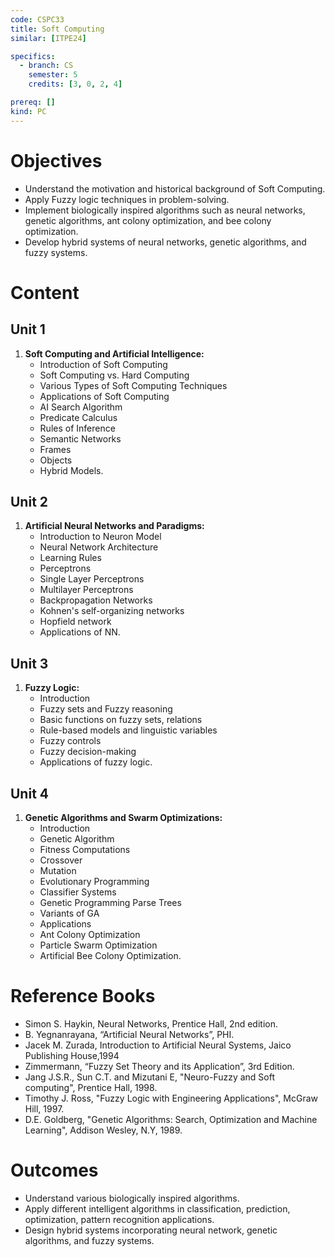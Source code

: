 ```yaml
---
code: CSPC33
title: Soft Computing
similar: [ITPE24]

specifics:
  - branch: CS
    semester: 5
    credits: [3, 0, 2, 4]

prereq: []
kind: PC
---
```


# Objectives

- Understand the motivation and historical background of Soft Computing.
- Apply Fuzzy logic techniques in problem-solving.
- Implement biologically inspired algorithms such as neural networks, genetic algorithms, ant colony optimization, and bee colony optimization.
- Develop hybrid systems of neural networks, genetic algorithms, and fuzzy systems.

# Content

## Unit 1

1. **Soft Computing and Artificial Intelligence:**
   - Introduction of Soft Computing
   - Soft Computing vs. Hard Computing
   - Various Types of Soft Computing Techniques
   - Applications of Soft Computing
   - AI Search Algorithm
   - Predicate Calculus
   - Rules of Inference
   - Semantic Networks
   - Frames
   - Objects
   - Hybrid Models.

## Unit 2

1. **Artificial Neural Networks and Paradigms:**
   - Introduction to Neuron Model
   - Neural Network Architecture
   - Learning Rules
   - Perceptrons
   - Single Layer Perceptrons
   - Multilayer Perceptrons
   - Backpropagation Networks
   - Kohnen's self-organizing networks
   - Hopfield network
   - Applications of NN.

## Unit 3

1. **Fuzzy Logic:**
   - Introduction
   - Fuzzy sets and Fuzzy reasoning
   - Basic functions on fuzzy sets, relations
   - Rule-based models and linguistic variables
   - Fuzzy controls
   - Fuzzy decision-making
   - Applications of fuzzy logic.

## Unit 4

1. **Genetic Algorithms and Swarm Optimizations:**
   - Introduction
   - Genetic Algorithm
   - Fitness Computations
   - Crossover
   - Mutation
   - Evolutionary Programming
   - Classifier Systems
   - Genetic Programming Parse Trees
   - Variants of GA
   - Applications
   - Ant Colony Optimization
   - Particle Swarm Optimization
   - Artificial Bee Colony Optimization.

# Reference Books

- Simon S. Haykin, Neural Networks, Prentice Hall, 2nd edition.
- B. Yegnanrayana, “Artificial Neural Networks”, PHI.
- Jacek M. Zurada, Introduction to Artificial Neural Systems, Jaico Publishing House,1994
- Zimmermann, “Fuzzy Set Theory and its Application”, 3rd Edition.
- Jang J.S.R., Sun C.T. and Mizutani E, "Neuro-Fuzzy and Soft computing", Prentice Hall, 1998.
- Timothy J. Ross, "Fuzzy Logic with Engineering Applications", McGraw Hill, 1997.
- D.E. Goldberg, "Genetic Algorithms: Search, Optimization and Machine Learning", Addison Wesley, N.Y, 1989.

# Outcomes

- Understand various biologically inspired algorithms.
- Apply different intelligent algorithms in classification, prediction, optimization, pattern recognition applications.
- Design hybrid systems incorporating neural network, genetic algorithms, and fuzzy systems.
